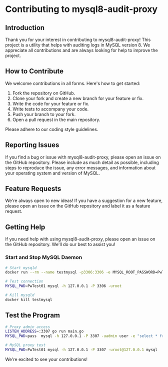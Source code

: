 # Contributing to mysql8-audit-proxy

## Introduction
Thank you for your interest in contributing to mysql8-audit-proxy! This project is a utility that helps with auditing logs in MySQL version 8. We appreciate all contributions and are always looking for help to improve the project.

## How to Contribute
We welcome contributions in all forms. Here's how to get started:

1. Fork the repository on GitHub.
2. Clone your fork and create a new branch for your feature or fix.
3. Write the code for your feature or fix.
4. Write tests to accompany your code.
5. Push your branch to your fork.
6. Open a pull request in the main repository.

Please adhere to our coding style guidelines. 

## Reporting Issues
If you find a bug or issue with mysql8-audit-proxy, please open an issue on the GitHub repository. Please include as much detail as possible, including steps to reproduce the issue, any error messages, and information about your operating system and version of MySQL.

## Feature Requests
We're always open to new ideas! If you have a suggestion for a new feature, please open an issue on the GitHub repository and label it as a feature request.

## Getting Help
If you need help with using mysql8-audit-proxy, please open an issue on the GitHub repository. We'll do our best to assist you!


### Start and Stop MySQL Daemon
```bash
# Start mysqld
docker run --rm --name testmysql -p3306:3306 -e MYSQL_ROOT_PASSWORD=PwTest01 -d mysql:8

# Test connection
MYSQL_PWD=PwTest01 mysql -h 127.0.0.1 -P 3306 -uroot

# Kill mysqld
docker kill testmysql
```

## Test the Program

```bash
# Proxy admin access 
LISTEN_ADDRESS=:3307 go run main.go
MYSQL_PWD=pass  mysql -h 127.0.0.1 -P 3307 -uadmin user -e "select * from user"

# MySQL proxy test
MYSQL_PWD=PwTest01 mysql -h 127.0.0.1 -P 3307 -uroot@127.0.0.1 mysql
```

We're excited to see your contributions!
